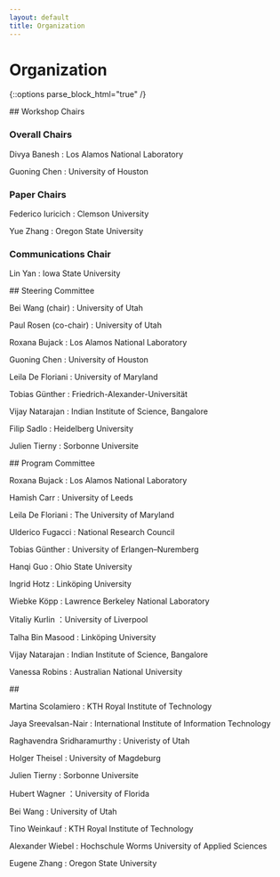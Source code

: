 ```yaml
---
layout: default
title: Organization
---
```


# Organization

{::options parse_block_html="true" /}

<div class="left">
## Workshop Chairs

### Overall Chairs

Divya Banesh
: Los Alamos National Laboratory


Guoning Chen
: University of Houston

### Paper Chairs

Federico Iuricich
: Clemson University

Yue Zhang
: Oregon State University 
  
### Communications Chair
  
Lin Yan
: Iowa State University
</div>

<div class="right">
## Steering Committee
  
Bei Wang (chair)
: University of Utah

Paul Rosen (co-chair)
: University of Utah

Roxana Bujack
: Los Alamos National Laboratory
  
Guoning Chen
: University of Houston

Leila De Floriani
: University of Maryland

Tobias Günther
: Friedrich-Alexander-Universität
  
Vijay	Natarajan
: Indian Institute of Science, Bangalore

Filip Sadlo
: Heidelberg University
  
Julien Tierny
: Sorbonne Universite

</div>
<div class="left">
## Program Committee

Roxana Bujack
: Los Alamos National Laboratory
  
Hamish Carr
: University of Leeds

Leila De Floriani
: The University of Maryland
  
Ulderico Fugacci
: National Research Council

Tobias Günther
: University of Erlangen–Nuremberg
  
Hanqi Guo
: Ohio State University
  
Ingrid Hotz
: Linköping University
  
Wiebke Köpp
: Lawrence Berkeley National Laboratory

Vitaliy Kurlin
：University of Liverpool

Talha Bin Masood
: Linköping University

Vijay	Natarajan
: Indian Institute of Science, Bangalore

Vanessa Robins
: Australian National University

</div>
  
<div class="right">
## &nbsp;
  
Martina Scolamiero
: KTH Royal Institute of Technology

Jaya Sreevalsan-Nair
: International Institute of Information Technology
  
Raghavendra Sridharamurthy
: Univeristy of Utah
  
Holger Theisel
: University of Magdeburg
  
Julien Tierny
: Sorbonne Universite

Hubert Wagner
：University of Florida
  
Bei Wang 
: University of Utah
 
Tino Weinkauf
: KTH Royal Institute of Technology
  
Alexander Wiebel
: Hochschule Worms University of Applied Sciences 
  
Eugene Zhang
: Oregon State University
 
</div>


